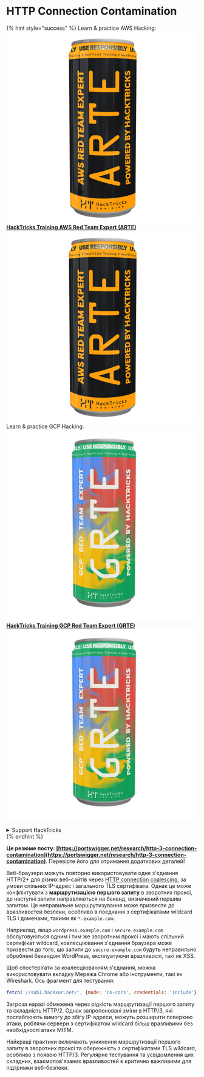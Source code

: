# HTTP Connection Contamination

{% hint style="success" %}
Learn & practice AWS Hacking:<img src="/.gitbook/assets/arte.png" alt="" data-size="line">[**HackTricks Training AWS Red Team Expert (ARTE)**](https://training.hacktricks.xyz/courses/arte)<img src="/.gitbook/assets/arte.png" alt="" data-size="line">\
Learn & practice GCP Hacking: <img src="/.gitbook/assets/grte.png" alt="" data-size="line">[**HackTricks Training GCP Red Team Expert (GRTE)**<img src="/.gitbook/assets/grte.png" alt="" data-size="line">](https://training.hacktricks.xyz/courses/grte)

<details>

<summary>Support HackTricks</summary>

* Check the [**subscription plans**](https://github.com/sponsors/carlospolop)!
* **Join the** 💬 [**Discord group**](https://discord.gg/hRep4RUj7f) or the [**telegram group**](https://t.me/peass) or **follow** us on **Twitter** 🐦 [**@hacktricks\_live**](https://twitter.com/hacktricks\_live)**.**
* **Share hacking tricks by submitting PRs to the** [**HackTricks**](https://github.com/carlospolop/hacktricks) and [**HackTricks Cloud**](https://github.com/carlospolop/hacktricks-cloud) github repos.

</details>
{% endhint %}

**Це резюме посту: [https://portswigger.net/research/http-3-connection-contamination](https://portswigger.net/research/http-3-connection-contamination)**. Перевірте його для отримання додаткових деталей!

Веб-браузери можуть повторно використовувати одне з'єднання HTTP/2+ для різних веб-сайтів через [HTTP connection coalescing](https://daniel.haxx.se/blog/2016/08/18/http2-connection-coalescing), за умови спільних IP-адрес і загального TLS сертифіката. Однак це може конфліктувати з **маршрутизацією першого запиту** в зворотних проксі, де наступні запити направляються на бекенд, визначений першим запитом. Це неправильне маршрутизування може призвести до вразливостей безпеки, особливо в поєднанні з сертифікатами wildcard TLS і доменами, такими як `*.example.com`.

Наприклад, якщо `wordpress.example.com` і `secure.example.com` обслуговуються одним і тим же зворотним проксі і мають спільний сертифікат wildcard, коалесціювання з'єднання браузера може призвести до того, що запити до `secure.example.com` будуть неправильно оброблені бекендом WordPress, експлуатуючи вразливості, такі як XSS.

Щоб спостерігати за коалесціюванням з'єднання, можна використовувати вкладку Мережа Chrome або інструменти, такі як Wireshark. Ось фрагмент для тестування:
```javascript
fetch('//sub1.hackxor.net/', {mode: 'no-cors', credentials: 'include'}).then(()=>{ fetch('//sub2.hackxor.net/', {mode: 'no-cors', credentials: 'include'}) })
```
Загроза наразі обмежена через рідкість маршрутизації першого запиту та складність HTTP/2. Однак запропоновані зміни в HTTP/3, які послаблюють вимогу до збігу IP-адреси, можуть розширити поверхню атаки, роблячи сервери з сертифікатом wildcard більш вразливими без необхідності атаки MITM.

Найкращі практики включають уникнення маршрутизації першого запиту в зворотних проксі та обережність з сертифікатами TLS wildcard, особливо з появою HTTP/3. Регулярне тестування та усвідомлення цих складних, взаємопов'язаних вразливостей є критично важливими для підтримки веб-безпеки.
